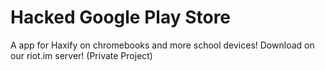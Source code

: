 # Hacked Google Play Store
A app for Haxify on chromebooks and more school devices!
Download on our riot.im server! (Private Project)

